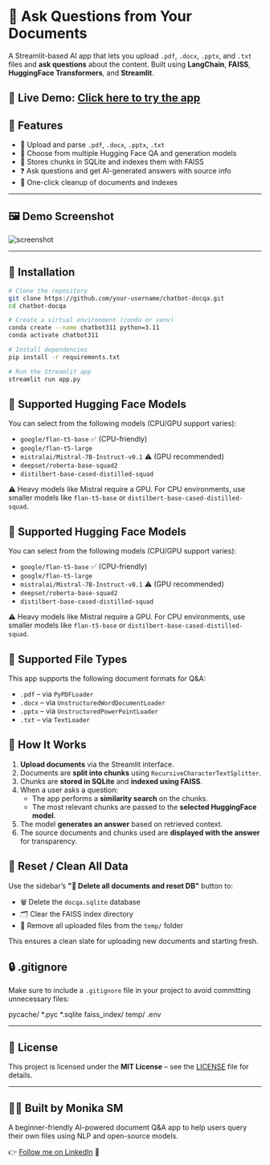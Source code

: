 # 🤖 Ask Questions from Your Documents

A Streamlit-based AI app that lets you upload `.pdf`, `.docx`, `.pptx`, and `.txt` files and **ask questions** about the content. Built using **LangChain**, **FAISS**, **HuggingFace Transformers**, and **Streamlit**.

🔗 **Live Demo**: [Click here to try the app]([https://your-deployment-link.streamlit.app](https://chat-bot-for-our-documents-acsvjmd38uqdnue9ztp7rd.streamlit.app/))
---

## 🚀 Features

- 📂 Upload and parse `.pdf`, `.docx`, `.pptx`, `.txt`
- 🧠 Choose from multiple Hugging Face QA and generation models
- 💾 Stores chunks in SQLite and indexes them with FAISS
- ❓ Ask questions and get AI-generated answers with source info
- 🧹 One-click cleanup of documents and indexes

---

## 🖼️ Demo Screenshot

![screenshot](screenshot.png) <!-- Replace with your image if available -->

---

## 🔧 Installation

```bash
# Clone the repository
git clone https://github.com/your-username/chatbot-docqa.git
cd chatbot-docqa

# Create a virtual environment (conda or venv)
conda create --name chatbot311 python=3.11
conda activate chatbot311

# Install dependencies
pip install -r requirements.txt

# Run the Streamlit app
streamlit run app.py
```
## 🧠 Supported Hugging Face Models

You can select from the following models (CPU/GPU support varies):

- `google/flan-t5-base` ✅ (CPU-friendly)
- `google/flan-t5-large`
- `mistralai/Mistral-7B-Instruct-v0.1` ⚠️ (GPU recommended)
- `deepset/roberta-base-squad2`
- `distilbert-base-cased-distilled-squad`

⚠️ Heavy models like Mistral require a GPU. For CPU environments, use smaller models like `flan-t5-base` or `distilbert-base-cased-distilled-squad`.

## 🧠 Supported Hugging Face Models

You can select from the following models (CPU/GPU support varies):

- `google/flan-t5-base` ✅ (CPU-friendly)
- `google/flan-t5-large`
- `mistralai/Mistral-7B-Instruct-v0.1` ⚠️ (GPU recommended)
- `deepset/roberta-base-squad2`
- `distilbert-base-cased-distilled-squad`

⚠️ Heavy models like Mistral require a GPU. For CPU environments, use smaller models like `flan-t5-base` or `distilbert-base-cased-distilled-squad`.

## 📁 Supported File Types

This app supports the following document formats for Q&A:

- `.pdf` – via `PyPDFLoader`
- `.docx` – via `UnstructuredWordDocumentLoader`
- `.pptx` – via `UnstructuredPowerPointLoader`
- `.txt` – via `TextLoader`

## 🧰 How It Works

1. **Upload documents** via the Streamlit interface.
2. Documents are **split into chunks** using `RecursiveCharacterTextSplitter`.
3. Chunks are **stored in SQLite** and **indexed using FAISS**.
4. When a user asks a question:
   - The app performs a **similarity search** on the chunks.
   - The most relevant chunks are passed to the **selected HuggingFace model**.
5. The model **generates an answer** based on retrieved context.
6. The source documents and chunks used are **displayed with the answer** for transparency.


## 🧼 Reset / Clean All Data

Use the sidebar’s **"🚨 Delete all documents and reset DB"** button to:

- 🗑️ Delete the `docqa.sqlite` database
- 🗂️ Clear the FAISS index directory
- 🧹 Remove all uploaded files from the `temp/` folder

This ensures a clean slate for uploading new documents and starting fresh.

## 🔒 .gitignore

Make sure to include a `.gitignore` file in your project to avoid committing unnecessary files:

pycache/
*.pyc
*.sqlite
faiss_index/
temp/
.env

---

## 📜 License

This project is licensed under the **MIT License** – see the [LICENSE](LICENSE) file for details.

---

## 🙋‍♀️ Built by Monika SM

A beginner-friendly AI-powered document Q&A app to help users query their own files using NLP and open-source models.

👉 [Follow me on LinkedIn](https://www.linkedin.com/in/monika-sm/) 🌟  
